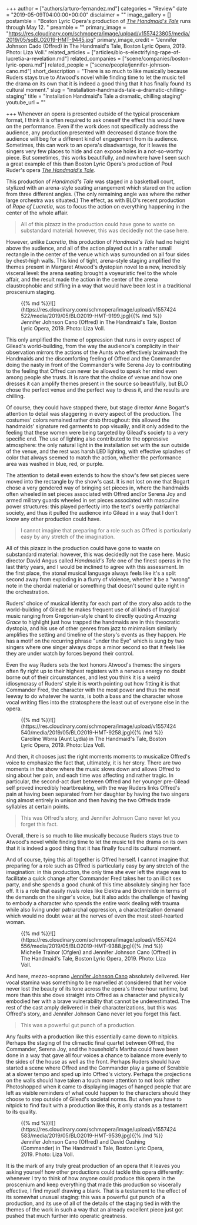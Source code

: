 +++
author = ["authors/arturo-fernandez.md"]
categories = "Review"
date = "2019-05-09T04:00:00+00:00"
disclaimer = ""
image_gallery = []
postamble = "Boston Lyric Opera's production of [_The Handmaid's Tale_](https://blo.org/handmaids/) runs through May 12. "
preamble = ""
primary_image = "https://res.cloudinary.com/schmopera/image/upload/v1557423805/media/2019/05/sqBLO2019-HMT-9445.jpg"
primary_image_credit = "Jennifer Johnson Cado (Offred) in The Handmaid's Tale, Boston Lyric Opera, 2019. Photo: Liza Voll."
related_articles = ["articles/blo-s-electrifying-rape-of-lucretia-a-revelation.md"]
related_companies = ["scene/companies/boston-lyric-opera.md"]
related_people = ["scene/people/jennifer-johnson-cano.md"]
short_description = "There is so much to like musically because Ruders stays true to Atwood's novel while finding time to let the music tell the drama on its own that it is indeed a good thing that it has finally found its cultural moment."
slug = "installation-handmaids-tale-a-dramatic-chilling-staging"
title = "Installation Handmaid's Tale a dramatic, chilling staging"
youtube_url = ""

+++
Whenever an opera is presented outside of the typical proscenium format, I think it is often required to ask oneself the effect this would have on the performance. Even if the work does not specifically address the audience, any production presented with decreased distance from the audience will beg for a different kind of engagement from its audience. Sometimes, this can work to an opera's disadvantage, for it leaves the singers very few places to hide and can expose holes in a not-so-worthy piece. But sometimes, this works beautifully, and nowhere have I seen such a great example of this than Boston Lyric Opera's production of Poul Ruder's opera [_The Handmaid's Tale_](https://blo.org/handmaids/).

This production of _Handmaid's Tale_ was staged in a basketball court, stylized with an arena-style seating arrangement which stared on the action from three different angles. (The only remaining angle was where the rather large orchestra was situated.) The effect, as with BLO's recent production of _Rape of Lucretia_, was to focus the action on everything happening in the center of the whole affair.

>All of this pizazz in the production could have gone to waste on substandard material: however, this was decidedly not the case here.

However, unlike _Lucretia_, this production of _Handmaid's Tale_ had no height above the audience, and all of the action played out in a rather small rectangle in the center of the venue which was surrounded on all four sides by chest-high walls. This kind of tight, arena-style staging amplified the themes present in Margaret Atwood's dystopian novel to a new, incredibly visceral level: the arena seating brought a voyeuristic feel to the whole affair, and the result made the action in the center of the arena claustrophobic and stifling in a way that would have been lost in a traditional proscenium staging.

<figure data-type="image">{{% md %}}![](https://res.cloudinary.com/schmopera/image/upload/v1557424522/media/2019/05/BLO2019-HMT-9199.jpg){{% /md %}}

<figcaption>Jennifer Johnson Cano (Offred) in The Handmaid's Tale, Boston Lyric Opera, 2019. Photo: Liza Voll.</figcaption>

</figure>

This only amplified the theme of oppression that runs in every aspect of Gilead's world-building, from the way the audience's complicity in their observation mirrors the actions of the Aunts who effectively brainwash the Handmaids and the discomforting feeling of Offred and the Commander doing the nasty in front of the Commander's wife Serena Joy to contributing to the feeling that Offred can never be allowed to speak her mind even among people she trusts. It is rare that the choice of venue and how one dresses it can amplify themes present in the source so beautifully, but BLO chose the perfect venue and the perfect way to dress it, and the results are chilling.

Of course, they could have stopped there, but stage director Anne Bogart's attention to detail was staggering in every aspect of the production. The costumes' colors remained rather drab throughout: this allowed the handmaids' signature red garments to pop visually, and it only added to the feeling that these women were being targeted by Gilead's society to a very specific end. The use of lighting also contributed to the oppressive atmosphere: the only natural light in the installation set with the sun outside of the venue, and the rest was harsh LED lighting, with effective splashes of color that always seemed to match the action, whether the performance area was washed in blue, red, or purple.

The attention to detail even extends to how the show's few set pieces were moved into the rectangle by the show's cast. It is not lost on me that Bogart chose a very gendered way of bringing set pieces in, where the handmaids often wheeled in set pieces associated with Offred and/or Serena Joy and armed military guards wheeled in set pieces associated with masculine power structures: this played perfectly into the text's overtly patriarchal society, and thus it pulled the audience into Gilead in a way that I don't know any other production could have.

>I cannot imagine that preparing for a role such as Offred is particularly easy by any stretch of the imagination.

All of this pizazz in the production could have gone to waste on substandard material: however, this was decidedly not the case here. Music director David Angus called _Handmaid's Tale_ one of the finest operas in the last thirty years, and I would be inclined to agree with this assessment. In the first place, the atonal musical language always feels like it's a split second away from exploding in a flurry of violence, whether it be a "wrong" note in the chordal material or something that doesn't sound quite right in the orchestration.

Ruders' choice of musical identity for each part of the story also adds to the world-building of Gilead: he makes frequent use of all kinds of liturgical music ranging from Gregorian-style chant to directly quoting _Amazing Grace_ to highlight just how trapped the handmaids are in this theocratic dystopia, and his use of other genres from jazz to minimalism similarly amplifies the setting and timeline of the story's events as they happen. He has a motif on the recurring phrase "under the Eye" which is sung by two singers where one singer always drops a minor second so that it feels like they are under watch by forces beyond their control.

Even the way Ruders sets the text honors Atwood's themes: the singers often fly right up to their highest registers with a nervous energy no doubt borne out of their circumstances, and lest you think it is a weird idiosyncrasy of Ruders' style it is worth pointing out how fitting it is that Commander Fred, the character with the most power and thus the most leeway to do whatever he wants, is both a bass and the character whose vocal writing flies into the stratosphere the least out of everyone else in the opera.

<figure data-type="image">{{% md %}}![](https://res.cloudinary.com/schmopera/image/upload/v1557424540/media/2019/05/BLO2019-HMT-9258.jpg){{% /md %}}

<figcaption>Caroline Worra (Aunt Lydia) in The Handmaid's Tale, Boston Lyric Opera, 2019. Photo: Liza Voll.</figcaption>

</figure>

And then, it chooses just the right moments moments to musicalize Offred's voice to emphasize the fact that, ultimately, it is her story. There are two moments in the show where the music slows down and allows Offred to sing about her pain, and each time was affecting and rather tragic. In particular, the second-act duet between Offred and her younger pre-Gilead self proved incredibly heartbreaking, with the way Ruders links Offred's pain at having been separated from her daughter by having the two singers sing almost entirely in unison and then having the two Offreds trade syllables at certain points.

>This was Offred's story, and Jennifer Johnson Cano never let you forget this fact.

Overall, there is so much to like musically because Ruders stays true to Atwood's novel while finding time to let the music tell the drama on its own that it is indeed a good thing that it has finally found its cultural moment.

And of course, tying this all together is Offred herself. I cannot imagine that preparing for a role such as Offred is particularly easy by any stretch of the imagination: in this production, the only time she ever left the stage was to facilitate a quick change after Commander Fred takes her to an illicit sex party, and she spends a good chunk of this time absolutely singing her face off. It is a role that easily rivals roles like Elektra and Brünnhilde in terms of the demands on the singer's voice, but it also adds the challenge of having to embody a character who spends the entire work dealing with trauma while also living under patriarchal oppression, a characterization demand which would no doubt wear at the nerves of even the most steel-hearted woman.

<figure data-type="image">{{% md %}}![](https://res.cloudinary.com/schmopera/image/upload/v1557424556/media/2019/05/BLO2019-HMT-9388.jpg){{% /md %}}

<figcaption>Michelle Trainor (Ofglen) and Jennifer Johnson Cano (Offred) in The Handmaid's Tale, Boston Lyric Opera, 2019. Photo: Liza Voll.</figcaption>

</figure>

And here, mezzo-soprano [Jennifer Johnson Cano](/scene/people/jennifer-johnson-cano/) absolutely delivered. Her vocal stamina was something to be marvelled at considered that her voice never lost the beauty of its tone across the opera's three-hour runtime, but more than this she dove straight into Offred as a character and physically embodied her with a brave vulnerability that cannot be underestimated. The rest of the cast amply delivered in their characterizations, but this was Offred's story, and Jennifer Johnson Cano never let you forget this fact.

>This was a powerful gut punch of a production.

Any faults with a production like this essentially came down to nitpicks. Perhaps the staging of the climactic final quartet between Offred, the Commander, Serena Joy, and the household's Martha could have been done in a way that gave all four voices a chance to balance more evenly to the sides of the house as well as the front. Perhaps Ruders should have started a scene where Offred and the Commander play a game of Scrabble at a slower tempo and sped up into Offred's victory. Perhaps the projections on the walls should have taken a touch more attention to not look rather Photoshopped when it came to displaying images of hanged people that are left as visible reminders of what could happen to the characters should they choose to step outside of Gilead's societal norms. But when you have to nitpick to find fault with a production like this, it only stands as a testament to its quality.

<figure data-type="image">{{% md %}}![](https://res.cloudinary.com/schmopera/image/upload/v1557424583/media/2019/05/BLO2019-HMT-9539.jpg){{% /md %}}

<figcaption>Jennifer Johnson Cano (Offred) and David Cushing (Commander) in The Handmaid's Tale, Boston Lyric Opera, 2019. Photo: Liza Voll.</figcaption>

</figure>

It is the mark of any truly great production of an opera that it leaves you asking yourself how other productions could tackle this opera differently: whenever I try to think of how anyone could produce this opera in the proscenium and keep everything that made this production so viscerally effective, I find myself drawing a blank. That is a testament to the effect of its somewhat unusual staging: this was a powerful gut punch of a production, and its use of all of the details of the staging tied in with the themes of the work in such a way that an already excellent piece just got pushed that much further into operatic greatness.